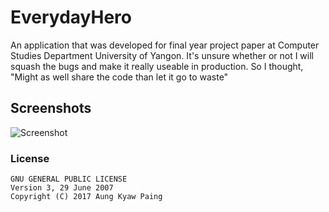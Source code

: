 # EverydayHero
An application that was developed for final year project paper at Computer Studies Department University of Yangon. It's unsure whether or not I will squash the bugs and make it really useable in production. So I thought, "Might as well share the code than let it go to waste"

## Screenshots
![Screenshot](http://i.imgur.com/iXTARI4.jpg "Screenshot")


### License
```license
GNU GENERAL PUBLIC LICENSE
Version 3, 29 June 2007
Copyright (C) 2017 Aung Kyaw Paing
```
